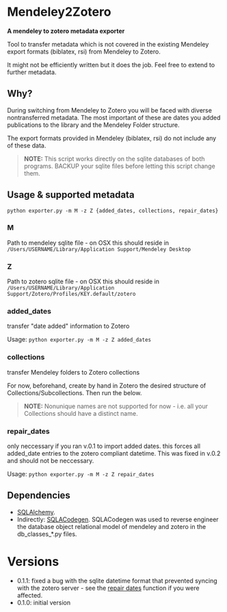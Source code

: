 # Mendeley2Zotero

**A mendeley to zotero metadata exporter**

Tool to transfer metadata which is not covered in the existing Mendeley export formats (biblatex, rsi) from Mendeley to Zotero.

It might not be efficiently written but it does the job. Feel free to extend to further metadata.

## Why?

During switching from Mendeley to Zotero you will be faced with diverse nontransferred metadata. The most important of these are dates you added publications to the library and the Mendeley Folder structure.

The export formats provided in Mendeley (biblatex, rsi) do not include any of these data.

> **NOTE:** This script works directly on the sqlite databases of both programs. BACKUP your sqlite files before letting this script change them.

## Usage & supported metadata

```python exporter.py -m M -z Z {added_dates, collections, repair_dates}```

### M
Path to mendeley sqlite file - on OSX this should reside in ```/Users/USERNAME/Library/Application Support/Mendeley Desktop```

### Z
Path to zotero sqlite file - on OSX this should reside in ```/Users/USERNAME/Library/Application Support/Zotero/Profiles/KEY.default/zotero```

### added_dates
transfer "date added" information to Zotero

Usage:
```python exporter.py -m M -z Z added_dates```

### collections
transfer Mendeley folders to Zotero collections

For now, beforehand, create by hand in Zotero the desired structure of Collections/Subcollections. Then run the below.

> **NOTE:** Nonunique names are not supported for now - i.e. all your Collections should have a distinct name.

### repair_dates
<a name="repair_dates"></a>
only neccessary if you ran v.0.1 to import added dates. this forces all added_date entries to the zotero compliant datetime. This was fixed in v.0.2 and should not be neccessary. 

Usage: 
```python exporter.py -m M -z Z repair_dates```

## Dependencies

* [SQLAlchemy](http://www.sqlalchemy.org/).
* Indirectly: [SQLACodegen](https://github.com/ksindi/sqlacodegen). SQLACodegen was used to reverse engineer the database object relational model of mendeley and zotero in the db_classes_*.py files.

# Versions

* 0.1.1: fixed a bug with the sqlite datetime format that prevented syncing with the zotero server - see the [repair dates](#repair_dates) function if you were affected.
* 0.1.0: initial version